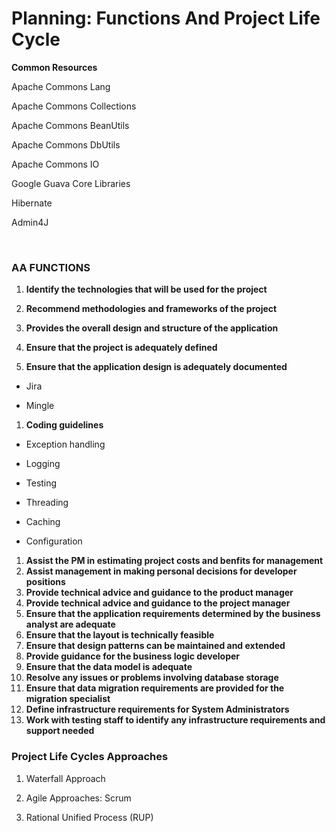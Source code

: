 
# Planning: Functions And Project Life Cycle



**Common Resources**

Apache Commons Lang

Apache Commons Collections

Apache Commons BeanUtils

Apache Commons DbUtils

Apache Commons IO

Google Guava Core Libraries

Hibernate

Admin4J

 

### **AA FUNCTIONS**

1.  **Identify the technologies that will be used for the project**

2.  **Recommend methodologies and frameworks of the project**

3.  **Provides the overall design and structure of the application**

4.  **Ensure that the project is adequately defined**

5.  **Ensure that the application design is adequately documented**

- Jira

- Mingle

1. **Coding guidelines**

-   Exception handling

-   Logging

-   Testing

-   Threading

-   Caching

-   Configuration

1.  **Assist the PM in estimating project costs and benfits for management**
2.  **Assist management in making personal decisions for developer positions**
3.  **Provide technical advice and guidance to the product manager**
4.  **Provide technical advice and guidance to the project manager**
5.  **Ensure that the application requirements determined by the business analyst are adequate**
6.  **Ensure that the layout is technically feasible**
7.  **Ensure that design patterns can be maintained and extended**
8.  **Provide guidance for the business logic developer**
9.  **Ensure that the data model is adequate**
10.  **Resolve any issues or problems involving database storage**
11.  **Ensure that data migration requirements are provided for the migration specialist**
12.  **Define infrastructure requirements for System Administrators**
13.  **Work with testing staff to identify any infrastructure requirements and support needed**




### Project Life Cycles Approaches

1.  Waterfall Approach

2.  Agile Approaches: Scrum

3.  Rational Unified Process (RUP)
